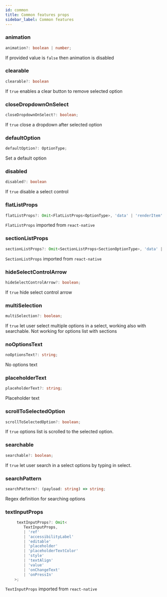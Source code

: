 ```yaml
---
id: common
title: Common features props
sidebar_label: Common features
---
```


### animation
```typescript jsx
animation?: boolean | number;
```
If provided value is `false` then animation is disabled

### clearable
```typescript jsx
clearable?: boolean
```
If `true` enables a clear button to remove selected option

### closeDropdownOnSelect
```typescript jsx
closeDropdownOnSelect?: boolean;
```
If `true` close a dropdown after selected option

### defaultOption
```typescript jsx
defaultOption?: OptionType;
```
Set a default option

### disabled
```typescript jsx
disabled?: boolean
```
If `true` disable a select control

### flatListProps
```typescript jsx
flatListProps?: Omit<FlatListProps<OptionType>, 'data' | 'renderItem' | 'ListEmptyComponent'>;
```
`FlatListProps` imported from `react-native`

### sectionListProps
```typescript jsx
sectionListProps?: Omit<SectionListProps<SectionOptionType>, 'data' | 'renderItem' | 'renderSectionHeader' | 'ListEmptyComponent'>;
```
`SectionListProps` imported from `react-native`

### hideSelectControlArrow
```typescript jsx
hideSelectControlArrow?: boolean;
```
If `true` hide select control arrow

### multiSelection
```typescript jsx
multiSelection?: boolean;
```
If `true` let user select multiple options in a select, working also with searchable. Not working for options list with sections

### noOptionsText
```typescript jsx
noOptionsText?: string;
```
No options text

### placeholderText
```typescript jsx
placeholderText?: string;
```
Placeholder text

### scrollToSelectedOption
```typescript jsx
scrollToSelectedOption?: boolean;
```
If `true` options list is scrolled to the selected option.

### searchable
```typescript jsx
searchable?: boolean;
```
If `true` let user search in a select options by typing in select.

### searchPattern
```typescript jsx
searchPattern?: (payload: string) => string;
```
Regex definition for searching options

### textInputProps
```typescript jsx
     textInputProps?: Omit<
        TextInputProps,
        | 'ref'
        | 'accessibilityLabel'
        | 'editable'
        | 'placeholder'
        | 'placeholderTextColor'
        | 'style'
        | 'textAlign'
        | 'value'
        | 'onChangeText'
        | 'onPressIn'
    >;
```
`TextInputProps` imported from `react-native`
